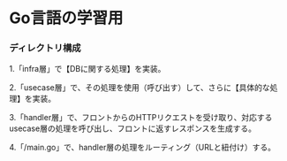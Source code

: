 # Go言語の学習用

### ディレクトリ構成
<p>1.「infra層」で【DBに関する処理】を実装。</p>
<p>2.「usecase層」で、その処理を使用（呼び出す）して、さらに【具体的な処理】を実装。</p>
<p>3.「handler層」で、フロントからのHTTPリクエストを受け取り、対応するusecase層の処理を呼び出し、フロントに返すレスポンスを生成する。</p>
<p>4.「/main.go」で、handler層の処理をルーティング（URLと紐付け）する。</p>